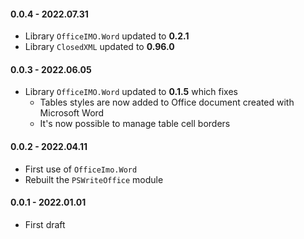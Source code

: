 ﻿#### 0.0.4 - 2022.07.31
- Library `OfficeIMO.Word` updated to **0.2.1**
- Library `ClosedXML` updated to **0.96.0**

#### 0.0.3 - 2022.06.05
- Library `OfficeIMO.Word` updated to **0.1.5** which fixes
  - Tables styles are now added to Office document created with Microsoft Word
  - It's now possible to manage table cell borders

#### 0.0.2 - 2022.04.11
 - First use of `OfficeImo.Word`
 - Rebuilt the `PSWriteOffice` module

#### 0.0.1 - 2022.01.01
 - First draft